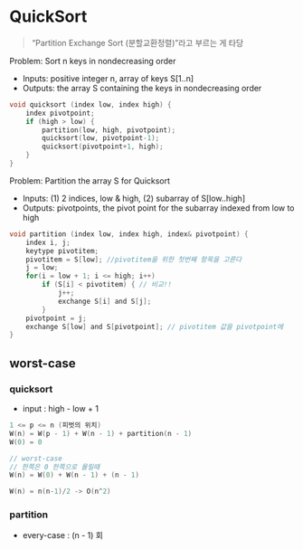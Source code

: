 # QuickSort
>“Partition Exchange Sort (분할교환정렬)”라고 부르는 게 타당  

Problem: Sort n keys in nondecreasing order 
- Inputs: positive integer n, array of keys S[1..n]
- Outputs: the array S containing the keys in nondecreasing order
```c
void quicksort (index low, index high) {
    index pivotpoint;
    if (high > low) {
        partition(low, high, pivotpoint);
        quicksort(low, pivotpoint-1);
        quicksort(pivotpoint+1, high);
    }
}

```

Problem: Partition the array S for Quicksort
- Inputs: (1) 2 indices, low & high, (2) subarray of S[low..high]
- Outputs: pivotpoints, the pivot point for the subarray indexed from low to high

```c
void partition (index low, index high, index& pivotpoint) {
    index i, j;
    keytype pivotitem;
    pivotitem = S[low]; //pivotitem을 위한 첫번째 항목을 고른다
    j = low;
    for(i = low + 1; i <= high; i++)
        if (S[i] < pivotitem) { // 비교!!
            j++;
            exchange S[i] and S[j];
        }
    pivotpoint = j;
    exchange S[low] and S[pivotpoint]; // pivotitem 값을 pivotpoint에
}

```

## worst-case

### quicksort
- input : high - low + 1
```c
1 <= p <= n (피벗의 위치)
W(n) = W(p - 1) + W(n - 1) + partition(n - 1)
W(0) = 0

// worst-case
// 한쪽은 0 한쪽으로 몰릴때
W(n) = W(0) + W(n - 1) + (n - 1)

W(n) = n(n-1)/2 -> O(n^2)
```
### partition
- every-case : (n - 1) 회 